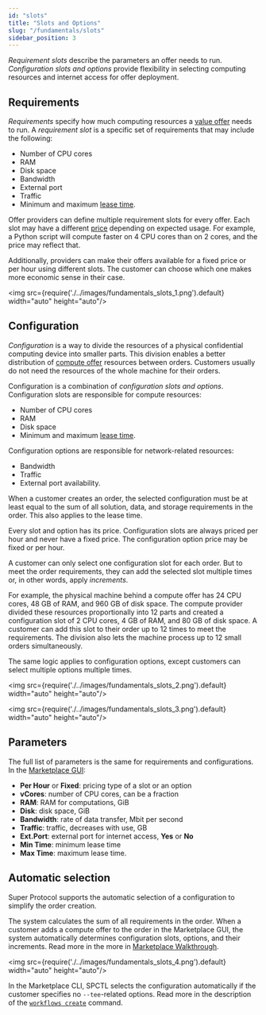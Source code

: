 ```yaml
---
id: "slots"
title: "Slots and Options"
slug: "/fundamentals/slots"
sidebar_position: 3
---
```


_Requirement slots_ describe the parameters an offer needs to run. _Configuration slots and options_ provide flexibility in selecting computing resources and internet access for offer deployment.

## Requirements

_Requirements_ specify how much computing resources a [value offer](/developers/fundamentals/offers#types-of-offers) needs to run. A _requirement slot_ is a specific set of requirements that may include the following:

- Number of CPU cores
- RAM
- Disk space
- Bandwidth
- External port
- Traffic
- Minimum and maximum [lease time](/developers/fundamentals/orders#lease-deposit-and-balance).

Offer providers can define multiple requirement slots for every offer. Each slot may have a different [price](/developers/fundamentals/orders#cost-and-pricing) depending on expected usage. For example, a Python script will compute faster on 4 CPU cores than on 2 cores, and the price may reflect that.

Additionally, providers can make their offers available for a fixed price or per hour using different slots. The customer can choose which one makes more economic sense in their case.

<img src={require('./../images/fundamentals_slots_1.png').default} width="auto" height="auto"/>

## Configuration

_Configuration_ is a way to divide the resources of a physical confidential computing device into smaller parts. This division enables a better distribution of [compute offer](/developers/fundamentals/offers#types-of-offers) resources between orders. Customers usually do not need the resources of the whole machine for their orders.

Configuration is a combination of _configuration slots and options_. Configuration slots are responsible for compute resources:

- Number of CPU cores
- RAM
- Disk space
- Minimum and maximum [lease time](/developers/fundamentals/orders#lease-deposit-and-balance).

Configuration options are responsible for network-related resources:
- Bandwidth
- Traffic
- External port availability.

When a customer creates an order, the selected configuration must be at least equal to the sum of all solution, data, and storage requirements in the order. This also applies to the lease time.

Every slot and option has its price. Configuration slots are always priced per hour and never have a fixed price. The configuration option price may be fixed or per hour.

A customer can only select one configuration slot for each order. But to meet the order requirements, they can add the selected slot multiple times or, in other words, apply _increments_.

For example, the physical machine behind a compute offer has 24 CPU cores, 48 GB of RAM, and 960 GB of disk space. The compute provider divided these resources proportionally into 12 parts and created a configuration slot of 2 CPU cores, 4 GB of RAM, and 80 GB of disk space. A customer can add this slot to their order up to 12 times to meet the requirements. The division also lets the machine process up to 12 small orders simultaneously.

The same logic applies to configuration options, except customers can select multiple options multiple times.

<img src={require('./../images/fundamentals_slots_2.png').default} width="auto" height="auto"/>

<img src={require('./../images/fundamentals_slots_3.png').default} width="auto" height="auto"/>

## Parameters

The full list of parameters is the same for requirements and configurations. In the [Marketplace GUI](/developers/marketplace/):

- **Per Hour** or **Fixed**: pricing type of a slot or an option
- **vCores**: number of CPU cores, can be a fraction
- **RAM**: RAM for computations, GiB
- **Disk**: disk space, GiB
- **Bandwidth**: rate of data transfer, Mbit per second
- **Traffic**: traffic, decreases with use, GB
- **Ext.Port**: external port for internet access, **Yes** or **No**
- **Min Time**: minimum lease time
- **Max Time**: maximum lease time.

## Automatic selection

Super Protocol supports the automatic selection of a configuration to simplify the order creation.

The system calculates the sum of all requirements in the order. When a customer adds a compute offer to the order in the Marketplace GUI, the system automatically determines configuration slots, options, and their increments. Read more in the more in [Marketplace Walkthrough](/developers/marketplace/walkthrough).

<img src={require('./../images/fundamentals_slots_4.png').default} width="auto" height="auto"/>

In the Marketplace CLI, SPCTL selects the configuration automatically if the customer specifies no `--tee`-related options. Read more in the description of the [`workflows create`](/developers/cli_commands/workflows/create) command.
